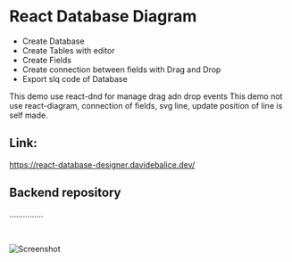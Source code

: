 # React Database Diagram

- Create Database
- Create Tables with editor
- Create Fields
- Create connection between fields with Drag and Drop
- Export slq code of Database


This demo use react-dnd for manage drag adn drop events
This demo not use react-diagram, connection of fields, svg line, update position of line is self made.


## Link:

https://react-database-designer.davidebalice.dev/

## Backend repository

...............

<br>

![Screenshot](https://react-tools.davidebalice.dev/assets/img/react-database-diagram.jpg)
